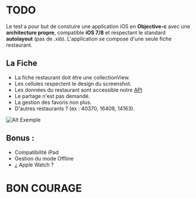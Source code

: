 
# TODO

Le test a pour but de constuire une application iOS en **Objective-c** avec une **architecture propre**, compatible  **iOS 7/8** et respectant le standard **autolayout** (pas de .xib).
L'application se compose d'une seule fiche restaurant.


## La Fiche

- La fiche restaurant doit être une collectionView.
- Les cellules respectent le design du screenshot.
- Les données du restaurant sont accessible notre [API](http://api.lafourchette.com/api?key=IPHONEPRODEDCRFV&method=restaurant_get_info&id_restaurant=6861)
- Le partage n'est pas demandé.
- La gestion des favoris non plus.
- D'autres restaurants ? (ex : 40370, 16409, 14163).

![Alt Exemple](http://wogoz.com/fiche.jpg)



## Bonus :

- Compatibilité iPad
- Gestion du mode Offline
- ¿ Apple Watch ?


# BON COURAGE

